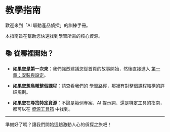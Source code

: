 # 教學指南

歡迎來到「AI 驅動產品偵探」的訓練手冊。

本指南旨在幫助您快速找到學習所需的核心資源。

## 📚 從哪裡開始？

- **如果您是第一次來**：我們強烈建議您從首頁的故事開始，然後直接進入 [第一章：安裝與設定](/chapters/01-installation-setup)。

- **如果您想鳥瞰整個課程**：請查看我們的 [學習路徑](/guide/learning-path)，那裡有對整個課程結構的詳細規劃。

- **如果您在尋找特定資源**：不論是範例專案、AI 提示詞、還是特定工具的指南，都可以在 [資源工具箱](/resources/) 中找到。

---

準備好了嗎？讓我們開始這趟激動人心的偵探之旅吧！